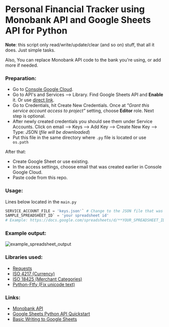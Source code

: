 # Personal Financial Tracker using Monobank API and Google Sheets API for Python

**Note**: this script only read/write/update/clear (and so on) stuff, that all it does. Just simple tasks. 

Also, You can replace Monobank API code to the bank you're using, or add more if needed.

### Preparation:
- Go to [Console Google Cloud](https://console.cloud.google.com/home/).
- Go to API's and Services --> Library. Find Google Sheets API and **Enable** it. Or use [direct link](https://console.cloud.google.com/apis/library/sheets.googleapis.com?q=sheets&id=739c20c5-5641-41e8-a938-e55ddc082ad1&project=monobank-311911).
- Go to Credentials, hit Create New Credentials. Once at _"Grant this service account access to project"_ setting, choose **Editor** role. Next step is optional.
- After newly created credentials you should see them under Service Accounts. Click on email --> Keys --> Add Key --> Create New Key --> Type: JSON (_file will be downloaded_)
- Put this file in the same directory where `.py` file is located or use ` os.path`

After that:
- Create Google Sheet or use existing.
- In the access settings, choose email that was created earlier in Console Google Cloud.
- Paste code from this repo.

### Usage:

Lines below located in the `main.py`
```python
SERVICE_ACCOUNT_FILE = 'keys.json'` # Change to the JSON file that was downloaded earlier.
SAMPLE_SPREADSHEET_ID` = 'your spreadsheet id' 
# Example: https://docs.google.com/spreadsheets/d/**YOUR_SPREADSHEET_ID**/edit#gid=0
```

### Example output:

![example_spreadsheet_output](https://user-images.githubusercontent.com/78694043/116234954-ee828a00-a765-11eb-92c2-fb37c4ce27f1.jpg)

### Libraries used:
- [Requests](https://github.com/psf/requests)
- [ISO 4217 (Currency)](https://github.com/ikseek/iso_4217)
- [ISO 18425 (Merchant Categories)](https://github.com/jleclanche/python-iso18245)
- [Python-Ftfy (Fix unicode text)](https://github.com/LuminosoInsight/python-ftfy)

### Links: 
- [Monobank API](https://api.monobank.ua/docs)
- [Google Sheets Python API Quickstart](https://developers.google.com/sheets/api/quickstart/python)
- [Basic Writing to Google Sheets](https://developers.google.com/sheets/api/samples/writing)
